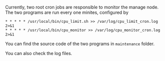 Currently, two root cron jobs are responsible to monitor the manage node. The two programs are run every one minites, configured by
```
* * * * * /usr/local/bin/cpu_limit.sh >> /var/log/cpu_limit_cron.log 2>&1
* * * * * /usr/local/bin/cpu_monitor >> /var/log/cpu_monitor_cron.log 2>&1
```

You can find the source code of the two programs in `maintenance` folder. 

You can also check the log files.